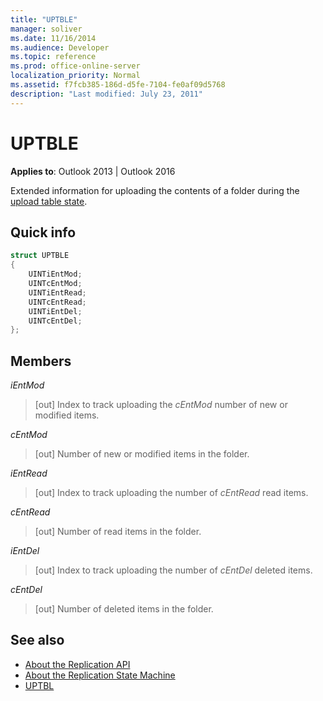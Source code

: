 ```yaml
---
title: "UPTBLE"
manager: soliver
ms.date: 11/16/2014
ms.audience: Developer
ms.topic: reference
ms.prod: office-online-server
localization_priority: Normal
ms.assetid: f7fcb385-186d-d5fe-7104-fe0af09d5768
description: "Last modified: July 23, 2011"
---
```


# UPTBLE

**Applies to**: Outlook 2013 | Outlook 2016 
  
Extended information for uploading the contents of a folder during the [upload table state](upload-table-state.md).
  
## Quick info

```cpp
struct UPTBLE 
{ 
    UINTiEntMod; 
    UINTcEntMod; 
    UINTiEntRead; 
    UINTcEntRead; 
    UINTiEntDel; 
    UINTcEntDel; 
};
```

## Members

 _iEntMod_
  
>  [out] Index to track uploading the  _cEntMod_ number of new or modified items. 
    
 _cEntMod_
  
>  [out] Number of new or modified items in the folder. 
    
 _iEntRead_
  
>  [out] Index to track uploading the number of  _cEntRead_ read items. 
    
 _cEntRead_
  
>  [out] Number of read items in the folder. 
    
 _iEntDel_
  
>  [out] Index to track uploading the number of  _cEntDel_ deleted items. 
    
 _cEntDel_
  
>  [out] Number of deleted items in the folder. 
    
## See also

- [About the Replication API](about-the-replication-api.md) 
- [About the Replication State Machine](about-the-replication-state-machine.md)
- [UPTBL](uptbl.md)

